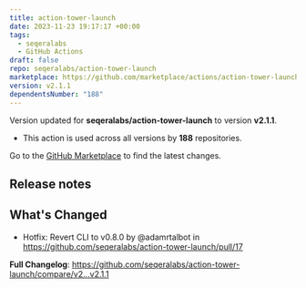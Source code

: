 ```yaml
---
title: action-tower-launch
date: 2023-11-23 19:17:17 +00:00
tags:
  - seqeralabs
  - GitHub Actions
draft: false
repo: seqeralabs/action-tower-launch
marketplace: https://github.com/marketplace/actions/action-tower-launch
version: v2.1.1
dependentsNumber: "188"
---
```



Version updated for **seqeralabs/action-tower-launch** to version **v2.1.1**.
- This action is used across all versions by **188** repositories.

Go to the [GitHub Marketplace](https://github.com/marketplace/actions/action-tower-launch) to find the latest changes.

## Release notes

## What's Changed
* Hotfix: Revert CLI to v0.8.0 by @adamrtalbot in https://github.com/seqeralabs/action-tower-launch/pull/17


**Full Changelog**: https://github.com/seqeralabs/action-tower-launch/compare/v2...v2.1.1
